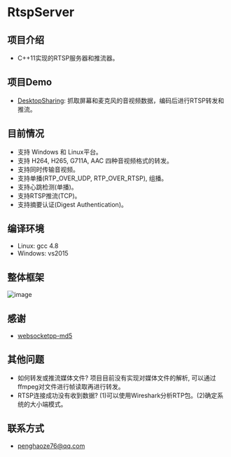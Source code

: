 ﻿# RtspServer

项目介绍
-
* C++11实现的RTSP服务器和推流器。

项目Demo
-
* [DesktopSharing](https://github.com/PHZ76/DesktopSharing): 抓取屏幕和麦克风的音视频数据，编码后进行RTSP转发和推流。

目前情况
-
* 支持 Windows 和 Linux平台。
* 支持 H264, H265, G711A, AAC 四种音视频格式的转发。
* 支持同时传输音视频。
* 支持单播(RTP_OVER_UDP, RTP_OVER_RTSP), 组播。
* 支持心跳检测(单播)。
* 支持RTSP推流(TCP)。
* 支持摘要认证(Digest Authentication)。

编译环境
-
* Linux: gcc 4.8
* Windows: vs2015

整体框架
-
![image](https://github.com/PHZ76/RtspServer/blob/master/pic/1.pic.JPG) 


感谢
-
* [websocketpp-md5](https://github.com/zaphoyd/websocketpp)

其他问题
-
* 如何转发或推流媒体文件? 项目目前没有实现对媒体文件的解析, 可以通过ffmpeg对文件进行帧读取再进行转发。
* RTSP连接成功没有收到数据? (1)可以使用Wireshark分析RTP包。(2)确定系统的大小端模式。

联系方式
-
* penghaoze76@qq.com